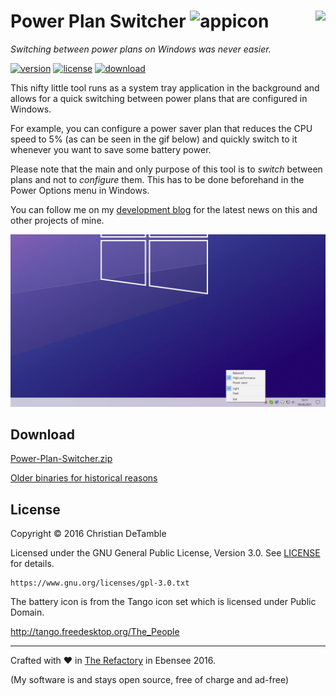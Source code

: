 # Power Plan Switcher ![appicon](PowerPlanSwitcher/battery.ico) <a href="https://www.youtube.com/channel/UCShL6kEbNc02XjA89zsrtDQ"><img src="http://therefactory.bplaced.net/img/youtube_hover.png" height="32px" align="right"></a>

*Switching between power plans on Windows was never easier.*

[![version](https://img.shields.io/badge/version-1.2-2095ff.svg)](CHANGELOG.md)
[![license](https://img.shields.io/badge/license-GPL--3.0-2095ff.svg)](LICENSE.md)
[![download](https://img.shields.io/badge/download-zip-2095ff.svg)](PowerPlanSwitcher/Releases/Power-Plan-Switcher.zip?raw=true)

This nifty little tool runs as a system tray application in the background and allows for a quick switching between power plans that are configured in Windows.

For example, you can configure a power saver plan that reduces the CPU speed to 5% (as can be seen in the gif below) and quickly switch to it whenever you want to save some battery power.

Please note that the main and only purpose of this tool is to *switch* between plans and not to *configure* them. This has to be done beforehand in the Power Options menu in Windows.

You can follow me on my <a href="https://goo.gl/U0x1Fy">development blog</a> for the latest news on this and other projects of mine.

![](screenshot.png)

## Download

[Power-Plan-Switcher.zip](PowerPlanSwitcher/Releases/Power-Plan-Switcher.zip?raw=true)

[Older binaries for historical reasons](https://github.com/cdetamble/powerplanswitcher/releases)

## License

Copyright &copy; 2016 Christian DeTamble

Licensed under the GNU General Public License, Version 3.0. See [LICENSE](LICENSE) for details.

    https://www.gnu.org/licenses/gpl-3.0.txt

The battery icon is from the Tango icon set which is licensed under Public Domain.

http://tango.freedesktop.org/The_People

***

Crafted with &hearts; in <a href="http://goo.gl/KvKHze">The Refactory</a> in Ebensee 2016.

(My software is and stays open source, free of charge and ad-free)
